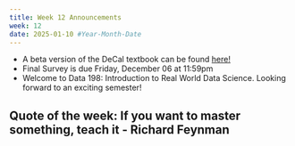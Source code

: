 ```yaml
---
title: Week 12 Announcements
week: 12
date: 2025-01-10 #Year-Month-Date
---
```


- A beta version of the DeCal textbook can be found <a href = "https://dssdecal.org/textbook/chapters/intro.html" target = "_blank">here!</a>
- Final Survey is due Friday, December 06 at 11:59pm
- Welcome to Data 198: Introduction to Real World Data Science. Looking forward to an exciting semester!

## Quote of the week: If you want to master something, teach it - Richard Feynman

